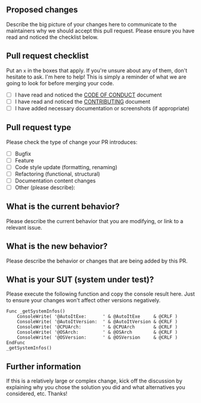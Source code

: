 ## Proposed changes

Describe the big picture of your changes here to communicate to the maintainers why we should accept this pull request. Please ensure you have read and noticed the checklist below.

## Pull request checklist

Put an `x` in the boxes that apply. If you're unsure about any of them, don't hesitate to ask. I'm here to help! This is simply a reminder of what we are going to look for before merging your code.

- [ ] I have read and noticed the [CODE OF CONDUCT](https://github.com/Sven-Seyfert/Au3LogFramework/blob/master/docs/CODE_OF_CONDUCT.md) document
- [ ] I have read and noticed the [CONTRIBUTING](https://github.com/Sven-Seyfert/Au3LogFramework/blob/master/docs/CONTRIBUTING.md) document
- [ ] I have added necessary documentation or screenshots (if appropriate)

## Pull request type

Please check the type of change your PR introduces:
- [ ] Bugfix
- [ ] Feature
- [ ] Code style update (formatting, renaming)
- [ ] Refactoring (functional, structural)
- [ ] Documentation content changes
- [ ] Other (please describe):

## What is the current behavior?

Please describe the current behavior that you are modifying, or link to a relevant issue.

## What is the new behavior?

Please describe the behavior or changes that are being added by this PR.

## What is your SUT (system under test)?

Please execute the following function and copy the console result here. Just to ensure your changes won't affect other versions negatively.

``` au3
Func _getSystemInfos()
    ConsoleWrite( '@AutoItExe:      ' & @AutoItExe     & @CRLF )
    ConsoleWrite( '@AutoItVersion:  ' & @AutoItVersion & @CRLF )
    ConsoleWrite( '@CPUArch:        ' & @CPUArch       & @CRLF )
    ConsoleWrite( '@OSArch:         ' & @OSArch        & @CRLF )
    ConsoleWrite( '@OSVersion:      ' & @OSVersion     & @CRLF )
EndFunc
_getSystemInfos()
```

## Further information

If this is a relatively large or complex change, kick off the discussion by explaining why you chose the solution you did and what alternatives you considered, etc. Thanks!
